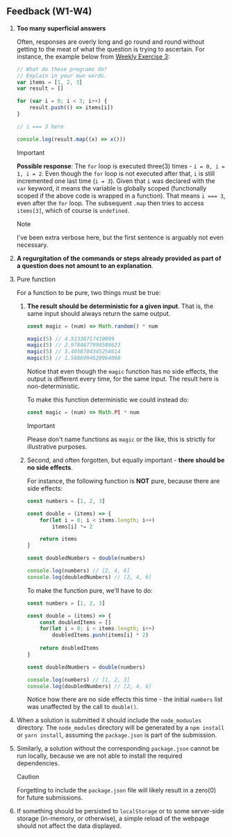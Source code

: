 ## Feedback (W1-W4)

1. **Too many superficial answers**

    Often, responses are overly long and go round and round without getting to the meat of what the question is trying to ascertain. For instance, the example below from [Weekly Exercise 3](https://github.com/TienSFU25/2650-weekly-exercises/tree/master/w3):

    ```ts
    // What do these programs do? 
    // Explain in your own words.
    var items = [1, 2, 3]
    var result = []

    for (var i = 0; i < 3; i++) {
        result.push(() => items[i])
    }

    // i === 3 here

    console.log(result.map((x) => x()))
    ```

    > [!IMPORTANT]
    > **Possible response**: 
    >  The `for` loop is executed three(3) times - `i = 0, i = 1, i = 2`. Even though the `for` loop is not executed after that, `i` is still incremented one last time (`i = 3`). Given that `i` was declared with the `var` keyword, it means the variable is globally scoped (functionally scoped if the above code is wrapped in a function). That means `i === 3`, even after the `for` loop. The subsequent `.map` then tries to access `items[3]`, which of course is `undefined`.
    
    > [!NOTE] 
    > I've been extra verbose here, but the first sentence is arguably not even necessary.

2. **A regurgitation of the commands or steps already provided as part of a question does not amount to an explanation**.


3. Pure function

    For a function to be pure, two things must be true:
    
    1. **The result should be deterministic for a given input**. That is, the same input should always return the same output.
        ```ts
        const magic = (num) => Math.random() * num

        magic(5) // 4.51338717410099
        magic(5) // 2.9784677990589623
        magic(5) // 3.4058784345254614
        magic(5) // 1.5886994620964068
        ```
    
        Notice that even though the `magic` function has no side effects, the output is different every time, for the same input. The result here is non-deterministic.
    
        To make this function deterministic we could instead do:
        ```ts
        const magic = (num) => Math.PI * num
        ```
        > [!IMPORTANT]
        > Please don't name functions as `magic` or the like, this is strictly for illustrative purposes.

    2. Second, and often forgotten, but equally important - **there should be no side effects**. 

        For instance, the following function is **NOT** pure, because there are side effects:
        ```ts
        const numbers = [1, 2, 3]
        
        const double = (items) => {
            for(let i = 0; i < items.length; i++)
                items[i] *= 2
        
            return items
        }
    
        const doubledNumbers = double(numbers)
        
        console.log(numbers) // [2, 4, 6]
        console.log(doubledNumbers) // [2, 4, 6]
        ```
    
        To make the function pure, we'll have to do:
    
        ```ts
        const numbers = [1, 2, 3]
        
        const double = (items) => {
            const doubledItems = []
            for(let i = 0; i < items.length; i++)
                doubledItems.push(items[i] * 2)
                
            return doubledItems
        }
        
        const doubledNumbers = double(numbers)
        
        console.log(numbers) // [1, 2, 3]
        console.log(doubledNumbers) // [2, 4, 6]
        ```
    
        Notice how there are no side effects this time - the initial `numbers` list was unaffected by the call to `double()`.



4. When a solution is submitted it should include the `node_moduules` directory. The `node_modules` directory will be generated by a `npm install` or `yarn install`, assuming the `package.json` is part of the submission.

5. Similarly, a solution without the corresponding `package.json` cannot be run locally, because we are not able to install the required dependencies. 

    > [!CAUTION]
    > Forgetting to include the `package.json` file will likely result in a zero(0) for future submissions.


6. If something should be persisted to `localStorage` or to some server-side storage (in-memory, or otherwise), a simple reload of the webpage should not affect the data displayed.